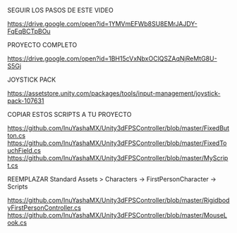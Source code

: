SEGUIR LOS PASOS DE ESTE VIDEO

https://drive.google.com/open?id=1YMVmEFWb8SU8EMrJAJDY-FqEqBCTpBOu

PROYECTO COMPLETO

https://drive.google.com/open?id=1BH15cVxNbxOClQSZAqNjReMtG8U-S5Gj

JOYSTICK PACK

https://assetstore.unity.com/packages/tools/input-management/joystick-pack-107631

COPIAR ESTOS SCRIPTS A TU PROYECTO

https://github.com/InuYashaMX/Unity3dFPSController/blob/master/FixedButton.cs
https://github.com/InuYashaMX/Unity3dFPSController/blob/master/FixedTouchField.cs
https://github.com/InuYashaMX/Unity3dFPSController/blob/master/MyScript.cs

REEMPLAZAR Standard Assets > Characters -> FirstPersonCharacter -> Scripts

https://github.com/InuYashaMX/Unity3dFPSController/blob/master/RigidbodyFirstPersonController.cs
https://github.com/InuYashaMX/Unity3dFPSController/blob/master/MouseLook.cs


